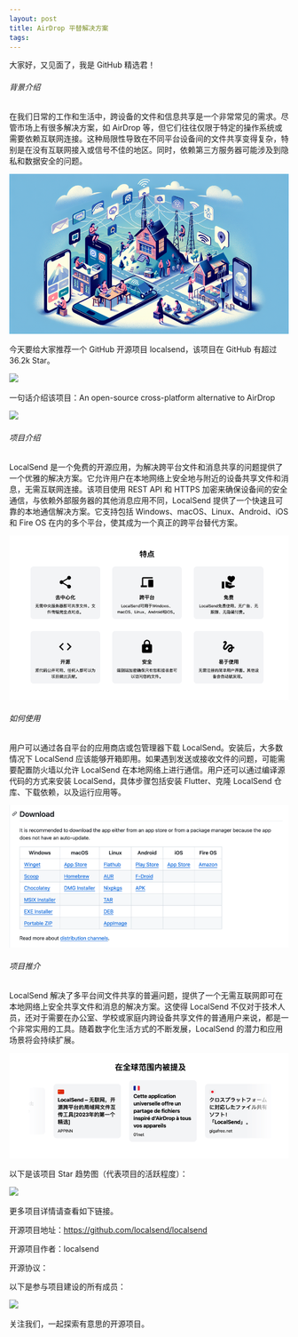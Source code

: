 ```yaml
---
layout: post
title: AirDrop 平替解决方案
tags: 
---
```


大家好，又见面了，我是 GitHub 精选君！

###### 背景介绍

在我们日常的工作和生活中，跨设备的文件和信息共享是一个非常常见的需求。尽管市场上有很多解决方案，如 AirDrop 等，但它们往往仅限于特定的操作系统或需要依赖互联网连接。这种局限性导致在不同平台设备间的文件共享变得复杂，特别是在没有互联网接入或信号不佳的地区。同时，依赖第三方服务器可能涉及到隐私和数据安全的问题。

![](https://raw.githubusercontent.com/ZhuPeng/pic/master/mac/compress_tmp-e07a1cd247677eb75dc6e56ae308044e.png)

今天要给大家推荐一个 GitHub 开源项目 localsend，该项目在 GitHub 有超过 36.2k Star。

![](https://stats.deeptrain.net/repo/localsend/localsend/?theme=light)

一句话介绍该项目：An open-source cross-platform alternative to AirDrop

![](https://localsend.org/img/screenshot-pc.webp)


###### 项目介绍

LocalSend 是一个免费的开源应用，为解决跨平台文件和消息共享的问题提供了一个优雅的解决方案。它允许用户在本地网络上安全地与附近的设备共享文件和消息，无需互联网连接。该项目使用 REST API 和 HTTPS 加密来确保设备间的安全通信，与依赖外部服务器的其他消息应用不同，LocalSend 提供了一个快速且可靠的本地通信解决方案。它支持包括 Windows、macOS、Linux、Android、iOS 和 Fire OS 在内的多个平台，使其成为一个真正的跨平台替代方案。

![](https://raw.githubusercontent.com/ZhuPeng/pic/master/images/compress_image-20240528230124257.png)

###### 如何使用

用户可以通过各自平台的应用商店或包管理器下载 LocalSend。安装后，大多数情况下 LocalSend 应该能够开箱即用。如果遇到发送或接收文件的问题，可能需要配置防火墙以允许 LocalSend 在本地网络上进行通信。用户还可以通过编译源代码的方式来安装 LocalSend，具体步骤包括安装 Flutter、克隆 LocalSend 仓库、下载依赖，以及运行应用等。

![](https://raw.githubusercontent.com/ZhuPeng/pic/master/images/compress_image-20240528230159532.png)

###### 项目推介

LocalSend 解决了多平台间文件共享的普遍问题，提供了一个无需互联网即可在本地网络上安全共享文件和消息的解决方案。这使得 LocalSend 不仅对于技术人员，还对于需要在办公室、学校或家庭内跨设备共享文件的普通用户来说，都是一个非常实用的工具。随着数字化生活方式的不断发展，LocalSend 的潜力和应用场景将会持续扩展。

![](https://raw.githubusercontent.com/ZhuPeng/pic/master/images/compress_image-20240528230302405.png)

以下是该项目 Star 趋势图（代表项目的活跃程度）：

![](https://api.star-history.com/svg?repos=localsend/localsend&type=Timeline)

更多项目详情请查看如下链接。

开源项目地址：https://github.com/localsend/localsend 

开源项目作者：localsend

开源协议：

以下是参与项目建设的所有成员：

![](https://contrib.rocks/image?repo=localsend/localsend)

关注我们，一起探索有意思的开源项目。

